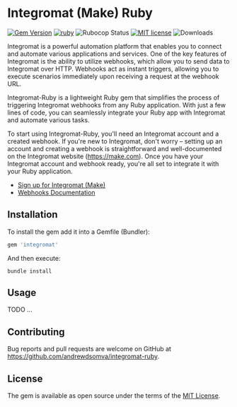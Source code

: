 # Integromat (Make) Ruby

<span>[![Gem Version](https://img.shields.io/gem/v/integromat-ruby.svg?label=integromat-ruby&colorA=D30001&colorB=DF3B3C)](https://rubygems.org/gems/integromat-ruby)</span> <span>
[![ruby](https://img.shields.io/badge/ruby-2.6+%20*-ruby.svg?colorA=D30001&colorB=DF3B3C)](https://github.com/andrewdsilva/integromat-ruby)</span> <span>
![Rubocop Status](https://img.shields.io/badge/rubocop-passing-rubocop.svg?colorA=1f7a1f&colorB=2aa22a)</span> <span>
[![MIT license](https://img.shields.io/badge/license-MIT-mit.svg?colorA=1f7a1f&colorB=2aa22a)](http://opensource.org/licenses/MIT)</span> <span>
![Downloads](https://img.shields.io/gem/dt/integromat-ruby.svg?colorA=004d99&colorB=0073e6)</span>

Integromat is a powerful automation platform that enables you to connect and automate various applications and services. One of the key features of Integromat is the ability to utilize webhooks, which allow you to send data to Integromat over HTTP. Webhooks act as instant triggers, allowing you to execute scenarios immediately upon receiving a request at the webhook URL.

Integromat-Ruby is a lightweight Ruby gem that simplifies the process of triggering Integromat webhooks from any Ruby application. With just a few lines of code, you can seamlessly integrate your Ruby app with Integromat and automate various tasks.

To start using Integromat-Ruby, you'll need an Integromat account and a created webhook. If you're new to Integromat, don't worry – setting up an account and creating a webhook is straightforward and well-documented on the Integromat website (https://make.com). Once you have your Integromat account and webhook ready, you're all set to integrate it with your Ruby application.

- [Sign up for Integromat (Make)](https://www.make.com/en/register)
- [Webhooks Documentation](https://www.integromat.com/en/help/app/webhooks)

## Installation

To install the gem add it into a Gemfile (Bundler):

```ruby
gem 'integromat'
```

And then execute:

```
bundle install
```

## Usage

TODO ...

## Contributing

Bug reports and pull requests are welcome on GitHub at https://github.com/andrewdsomva/integromat-ruby.

## License

The gem is available as open source under the terms of the [MIT License](https://opensource.org/licenses/MIT).
